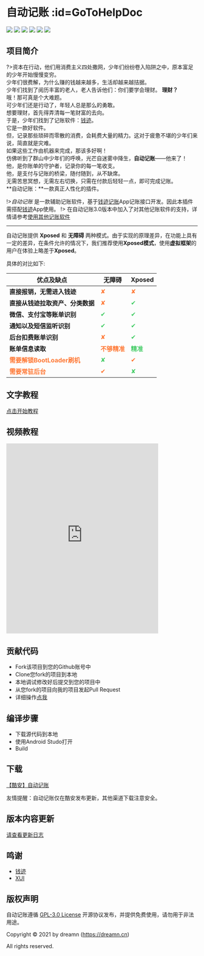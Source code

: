 # 自动记账  :id=GoToHelpDoc

![](https://img.shields.io/static/v1?label=framework&message=Xposed/无障碍&color=success&style=for-the-badge)
![](https://img.shields.io/static/v1?label=licenes&message=GPL3.0&color=important&style=for-the-badge)
![](https://img.shields.io/github/issues/dreamncn/Qianji_auto?style=for-the-badge)
![](https://img.shields.io/github/stars/dreamncn/Qianji_auto.svg?style=for-the-badge)
![](https://img.shields.io/badge/dynamic/json?color=blueviolet&label=Coolapk&suffix=%20fans&query=%24.data.totalSubs&url=https%3A%2F%2Fapi.spencerwoo.com%2Fsubstats%2F%3Fsource%3Dcoolapk%26queryKey%3D1503334&link=http%3A%2F%2Fwww.coolapk.com%2Fu%2F1503334&style=for-the-badge)
![](https://img.shields.io/static/v1?label=download&message=40K&color=9cf&style=for-the-badge)

## 项目简介

?>资本在行动，他们用消费主义四处撒网，少年们纷纷卷入陷阱之中，原本富足的少年开始慢慢变穷。<br/>
少年们很费解，为什么赚的钱越来越多，生活却越来越拮据。<br/>
少年们找到了阅历丰富的老人，老人告诉他们：你们要学会理财。
**理财？**<br/>
哦！那可真是个大难题。<br/>
可少年们还是行动了，年轻人总是那么的勇敢。<br/>
想要理财，首先得弄清每一笔财富的去向。<br/>
于是，少年们找到了记账软件：[钱迹](https://www.coolapk.com/apk/com.mutangtech.qianji)。<br/>
它是一款好软件。<br/>
但，记录那些琐碎而零散的消费，会耗费大量的精力。这对于疲惫不堪的少年们来说，简直就是灾难。<br/>
如果这些工作由机器来完成，那该多好啊！<br/>
仿佛听到了群山中少年们的呼唤，光芒自迷雾中降生，**自动记账**——他来了！<br/>
他，是你账单的守护者，记录你的每一笔收支。<br/>
他，是支付与记账的桥梁，随付随到，从不缺席。<br/>
无需苦思冥想，无需左右切换，只需在付款后轻轻一点，即可完成记账。<br/>
**自动记账：**一款真正人性化的插件。<br/>

!>*自动记账* 是一款辅助记账软件，基于[钱迹记账](https://www.coolapk.com/apk/com.mutangtech.qianji)App记账接口开发。因此本插件需搭配[钱迹](https://www.coolapk.com/apk/com.mutangtech.qianji)App使用。
!> 在自动记账3.0版本中加入了对其他记账软件的支持，详情请参考[使用其他记账软件]()

----

自动记账提供 **Xposed** 和 **无障碍** 两种模式。由于实现的原理差异，在功能上具有一定的差异，在条件允许的情况下，我们推荐使用**Xposed模式**，使用**虚拟框架**的用户在体验上略差于**Xposed**。


具体的对比如下:

| 优点及缺点                                               | 无障碍 | Xposed |
| --------------------------------------------------------| ------ | ------ |
| **直接报销，无需进入钱迹**                               | <font color="#ff7733">✘</font>| <font color="#ff7733">✘</font>|
| **直接从钱迹拉取资产、分类数据**                         | <font color="#ff7733">✘</font>| <font color="#44cc66">✔</font>|
| **微信、支付宝等账单识别**                             | <font color="#44cc66">✔</font>| <font color="#44cc66">✔</font>|
| **通知以及短信监听识别**                             | <font color="#44cc66">✔</font>| <font color="#44cc66">✔</font>|
| **后台扣费账单识别**                      | <font color="#ff7733">✘</font>| <font color="#44cc66">✔</font>|
| **账单信息读取**                  | **<font color="#ff7733">不够精准</font>**| **<font color="#44cc66">精准</font>**|
| **<font color="#ff7733">需要解锁BootLoader刷机</font>** | <font color="#44cc66">✘</font>| <font color="#ff7733">✔</font>|
| **<font color="#ff7733">需要常驻后台</font>**           | <font color="#ff7733">✔</font>| <font color="#44cc66">✘</font>|


## 文字教程

[点击开始教程](教程说明.md)

## 视频教程

<iframe src="https://player.bilibili.com/player.html?aid=289448844&bvid=BV1Hf4y147Yi&cid=303785417&page=1" scrolling="no" border="0" frameborder="no" framespacing="0" allowfullscreen="true" height="500" width="400"> </iframe>

## 贡献代码

- Fork该项目到您的Github账号中
- Clone您fork的项目到本地
- 本地调试修改好后提交到您的项目中
- 从您fork的项目向我的项目发起Pull Request
- 详细操作[点我](Contribution.md)

## 编译步骤

- 下载源代码到本地
- 使用Android Studo打开
- Build

## 下载

[【酷安】自动记账](https://www.coolapk.com/apk/cn.dreamn.qianji_auto)

友情提醒：自动记账仅在酷安发布更新，其他渠道下载注意安全。

## 版本内容更新

[请查看更新日志](/ChangeLog.md) 

## 鸣谢

- [钱迹](http://www.qianjiapp.com/)
- [XUI](https://github.com/xuexiangjys/XUI)


## 版权声明

自动记账遵循 [GPL-3.0 License](/LICENSE) 开源协议发布，并提供免费使用，请勿用于非法用途。

Copyright © 2021 by dreamn (https://dreamn.cn)

All rights reserved.